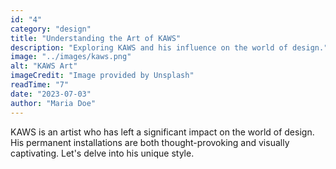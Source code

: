 ```yaml
---
id: "4"
category: "design"
title: "Understanding the Art of KAWS"
description: "Exploring KAWS and his influence on the world of design."
image: "../images/kaws.png"
alt: "KAWS Art"
imageCredit: "Image provided by Unsplash"
readTime: "7"
date: "2023-07-03"
author: "Maria Doe"
---
```


KAWS is an artist who has left a significant impact on the world of design. His permanent installations are both thought-provoking and visually captivating. Let's delve into his unique style.
